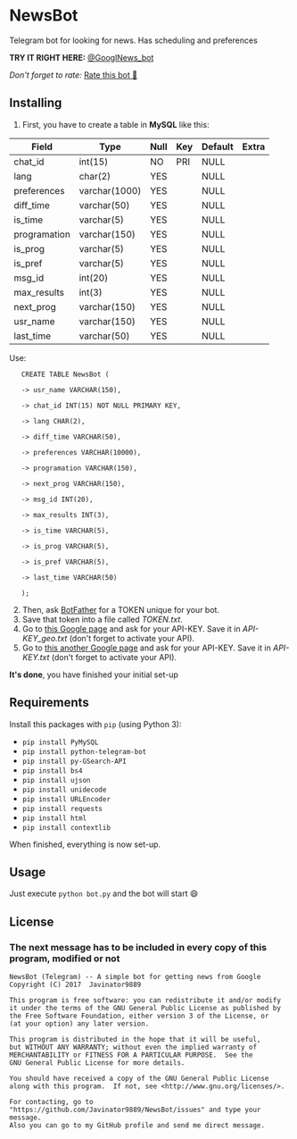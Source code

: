 # NewsBot
Telegram bot for looking for news. Has scheduling and preferences

**TRY IT RIGHT HERE:** [@GooglNews_bot](https://t.me/GooglNews_bot)

*Don't forget to rate:* [Rate this bot 🌟](https://storebot.me/bot/googlnews_bot)

## Installing

1. First, you have to create a table in **MySQL** like this:

 Field        | Type          | Null | Key | Default | Extra 
--------------|---------------|------|-----|---------|-------
 chat_id      | int(15)       | NO   | PRI | NULL    |       
 lang         | char(2)       | YES  |     | NULL    |       
 preferences  | varchar(1000) | YES  |     | NULL    |       
 diff_time    | varchar(50)   | YES  |     | NULL    |       
 is_time      | varchar(5)    | YES  |     | NULL    |       
 programation | varchar(150)  | YES  |     | NULL    |       
 is_prog      | varchar(5)    | YES  |     | NULL    |       
 is_pref      | varchar(5)    | YES  |     | NULL    |       
 msg_id       | int(20)       | YES  |     | NULL    |       
 max_results  | int(3)        | YES  |     | NULL    |       
 next_prog    | varchar(150)  | YES  |     | NULL    |       
 usr_name     | varchar(150)  | YES  |     | NULL    |       
 last_time    | varchar(50)   | YES  |     | NULL    |       


Use:
```MySQL
   CREATE TABLE NewsBot (

   -> usr_name VARCHAR(150),

   -> chat_id INT(15) NOT NULL PRIMARY KEY,

   -> lang CHAR(2),

   -> diff_time VARCHAR(50),

   -> preferences VARCHAR(10000),

   -> programation VARCHAR(150),

   -> next_prog VARCHAR(150),

   -> msg_id INT(20),

   -> max_results INT(3),

   -> is_time VARCHAR(5),

   -> is_prog VARCHAR(5),

   -> is_pref VARCHAR(5),
   
   -> last_time VARCHAR(50)

   );
```


2. Then, ask [BotFather](http://t.me/BotFather) for a TOKEN unique for your bot.
3. Save that token into a file called *TOKEN.txt*.
4. Go to [this Google page](https://developers.google.com/maps/documentation/geocoding/start) and ask for your API-KEY. Save it in *API-KEY_geo.txt* (don't forget to activate your API).
5. Go to [this another Google page](https://developers.google.com/maps/documentation/timezone/start) and ask for your API-KEY. Save it in *API-KEY.txt* (don't forget to activate your API).

**It's done**, you have finished your initial set-up

## Requirements
Install this packages with `pip` (using Python 3):
* `pip install PyMySQL`
* `pip install python-telegram-bot`
* `pip install py-GSearch-API`
* `pip install bs4`
* `pip install ujson`
* `pip install unidecode`
* `pip install URLEncoder`
* `pip install requests`
* `pip install html`
* `pip install contextlib`

When finished, everything is now set-up.

## Usage
Just execute `python bot.py` and the bot will start 😄

## License
### The next message has to be included in every copy of this program, modified or not
    NewsBot (Telegram) -- A simple bot for getting news from Google
    Copyright (C) 2017  Javinator9889

    This program is free software: you can redistribute it and/or modify
    it under the terms of the GNU General Public License as published by
    the Free Software Foundation, either version 3 of the License, or
    (at your option) any later version.

    This program is distributed in the hope that it will be useful,
    but WITHOUT ANY WARRANTY; without even the implied warranty of
    MERCHANTABILITY or FITNESS FOR A PARTICULAR PURPOSE.  See the
    GNU General Public License for more details.

    You should have received a copy of the GNU General Public License
    along with this program.  If not, see <http://www.gnu.org/licenses/>.

    For contacting, go to "https://github.com/Javinator9889/NewsBot/issues" and type your message.
    Also you can go to my GitHub profile and send me direct message.
